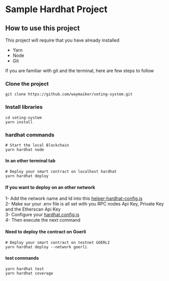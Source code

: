 # Sample Hardhat Project

## How to use this project
This project will require that you have already installed
* Yarn
* Node
* Git

If you are familiar with git and the terminal, here are few steps to follow

### Clone the project
```shell
git clone https://github.com/waymaiker/voting-system.git
```

### Install libraries
```shell
cd voting-system
yarn install
```
### hardhat commands
```shell
# Start the local Blockchain
yarn hardhat node
```

#### In an other terminal tab
```shell
# Deploy your smart contract on localhost hardhat
yarn hardhat deploy
```

#### If you want to deploy on an other network

1- Add the network name and Id into this [helper-hardhat-config.js](https://github.com/waymaiker/dapps-voting-system/blob/master/helper-hardhat-config.js) <br/>
2- Make sur your .env file is all set with you RPC nodes Api Key, Private Key and the Etherscan Api Key <br/>
3- Configure your [hardhat.config.js](https://github.com/waymaiker/dapps-voting-system/blob/master/hardhat.config.js) <br/>
4- Then execute the next command

#### Need to deploy the contract on Goerli
```shell
# Deploy your smart contract on testnet GOERLI
yarn hardhat deploy --network goerli
```

#### test commands
```shell
yarn hardhat test
yarn hardhat coverage
```
